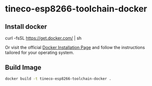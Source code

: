 # tineco-esp8266-toolchain-docker

## Install docker

curl -fsSL https://get.docker.com/ | sh

Or visit the official [Docker Installation Page](https://docs.docker.com/engine/installation/) and follow the instructions tailored for your operating system. 
 
## Build Image

```bash
docker build -t tineco-esp8266-toolchain-docker .
```





